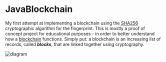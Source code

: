 # JavaBlockchain
My first attempt at implementing a blockchain using the [SHA256](https://en.wikipedia.org/wiki/SHA-2) cryptographic algorithm for the fingerprint. This is mostly a proof of concept project for educational purposes - in order to better understand how a [blockchain](https://en.wikipedia.org/wiki/Blockchain) functions. Simply put: a blockchain is an increasing list of records, called ***blocks***, that are linked together using cryptography. 

![diagram](https://github.com/j-a-collins/JavaBlockchain/BlockChain/img/blockchain.jpg?raw=true)

<!--
# Diagram
Here is a primitive diagram of the blockchain in this project:

![diagram](https://github.com/j-a-collins/JavaBlockchain/BlockChain/img/blockchain.jpg?raw=true)

<img width=200px src="https://raw.githubusercontent.com/j-a-collins/blob/main/JavaBlockchain/BlockChain/img/blockchain.jpg?raw=true"/>


# Difficulty Level:

-->
